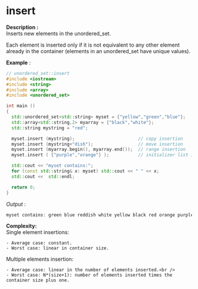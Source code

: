 # insert

**Description :**<br />
Inserts new elements in the unordered_set.<br />

Each element is inserted only if it is not equivalent to any other element already in the container (elements in an unordered_set have unique values).

**Example** :

```cpp
// unordered_set::insert
#include <iostream>
#include <string>
#include <array>
#include <unordered_set>

int main ()
{
  std::unordered_set<std::string> myset = {"yellow","green","blue"};
  std::array<std::string,2> myarray = {"black","white"};
  std::string mystring = "red";

  myset.insert (mystring);                        // copy insertion
  myset.insert (mystring+"dish");                 // move insertion
  myset.insert (myarray.begin(), myarray.end());  // range insertion
  myset.insert ( {"purple","orange"} );           // initializer list insertion

  std::cout << "myset contains:";
  for (const std::string& x: myset) std::cout << " " << x;
  std::cout <<  std::endl;

  return 0;
}
```
*Output* :
```cpp
myset contains: green blue reddish white yellow black red orange purple
```
**Complexity:**<br />
Single element insertions:

    - Average case: constant.
    - Worst case: linear in container size.

Multiple elements insertion:

    - Average case: linear in the number of elements inserted.<br />
    - Worst case: N*(size+1): number of elements inserted times the container size plus one. 
